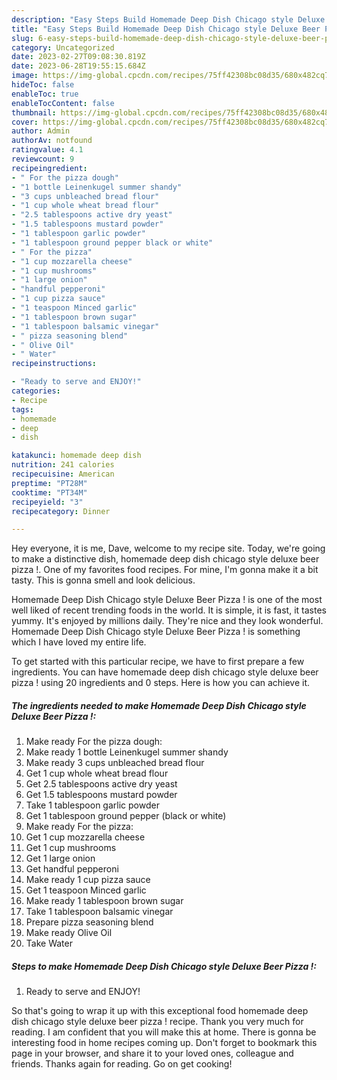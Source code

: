 ```yaml
---
description: "Easy Steps Build Homemade Deep Dish Chicago style Deluxe Beer Pizza ! the Very Delicious"
title: "Easy Steps Build Homemade Deep Dish Chicago style Deluxe Beer Pizza ! the Very Delicious"
slug: 6-easy-steps-build-homemade-deep-dish-chicago-style-deluxe-beer-pizza-the-very-delicious
category: Uncategorized
date: 2023-02-27T09:08:30.819Z
date: 2023-06-28T19:55:15.684Z
image: https://img-global.cpcdn.com/recipes/75ff42308bc08d35/680x482cq70/homemade-deep-dish-chicago-style-deluxe-beer-pizza-recipe-main-photo.jpg
hideToc: false
enableToc: true
enableTocContent: false
thumbnail: https://img-global.cpcdn.com/recipes/75ff42308bc08d35/680x482cq70/homemade-deep-dish-chicago-style-deluxe-beer-pizza-recipe-main-photo.jpg
cover: https://img-global.cpcdn.com/recipes/75ff42308bc08d35/680x482cq70/homemade-deep-dish-chicago-style-deluxe-beer-pizza-recipe-main-photo.jpg
author: Admin
authorAv: notfound
ratingvalue: 4.1
reviewcount: 9
recipeingredient:
- " For the pizza dough"
- "1 bottle Leinenkugel summer shandy"
- "3 cups unbleached bread flour"
- "1 cup whole wheat bread flour"
- "2.5 tablespoons active dry yeast"
- "1.5 tablespoons mustard powder"
- "1 tablespoon garlic powder"
- "1 tablespoon ground pepper black or white"
- " For the pizza"
- "1 cup mozzarella cheese"
- "1 cup mushrooms"
- "1 large onion"
- "handful pepperoni"
- "1 cup pizza sauce"
- "1 teaspoon Minced garlic"
- "1 tablespoon brown sugar"
- "1 tablespoon balsamic vinegar"
- " pizza seasoning blend"
- " Olive Oil"
- " Water"
recipeinstructions:

- "Ready to serve and ENJOY!"
categories:
- Recipe
tags:
- homemade
- deep
- dish

katakunci: homemade deep dish 
nutrition: 241 calories
recipecuisine: American
preptime: "PT28M"
cooktime: "PT34M"
recipeyield: "3"
recipecategory: Dinner

---
```



Hey everyone, it is me, Dave, welcome to my recipe site. Today, we're going to make a distinctive dish, homemade deep dish chicago style deluxe beer pizza !. One of my favorites food recipes. For mine, I'm gonna make it a bit tasty. This is gonna smell and look delicious.



Homemade Deep Dish Chicago style Deluxe Beer Pizza ! is one of the most well liked of recent trending foods in the world. It is simple, it is fast, it tastes yummy. It's enjoyed by millions daily. They're nice and they look wonderful. Homemade Deep Dish Chicago style Deluxe Beer Pizza ! is something which I have loved my entire life.


To get started with this particular recipe, we have to first prepare a few ingredients. You can have homemade deep dish chicago style deluxe beer pizza ! using 20 ingredients and 0 steps. Here is how you can achieve it.

<!--inarticleads1-->

##### The ingredients needed to make Homemade Deep Dish Chicago style Deluxe Beer Pizza !:

1. Make ready  For the pizza dough:
1. Make ready 1 bottle Leinenkugel summer shandy
1. Make ready 3 cups unbleached bread flour
1. Get 1 cup whole wheat bread flour
1. Get 2.5 tablespoons active dry yeast
1. Get 1.5 tablespoons mustard powder
1. Take 1 tablespoon garlic powder
1. Get 1 tablespoon ground pepper (black or white)
1. Make ready  For the pizza:
1. Get 1 cup mozzarella cheese
1. Get 1 cup mushrooms
1. Get 1 large onion
1. Get handful pepperoni
1. Make ready 1 cup pizza sauce
1. Get 1 teaspoon Minced garlic
1. Make ready 1 tablespoon brown sugar
1. Take 1 tablespoon balsamic vinegar
1. Prepare  pizza seasoning blend
1. Make ready  Olive Oil
1. Take  Water




<!--inarticleads2-->

##### Steps to make Homemade Deep Dish Chicago style Deluxe Beer Pizza !:


1. Ready to serve and ENJOY!



So that's going to wrap it up with this exceptional food homemade deep dish chicago style deluxe beer pizza ! recipe. Thank you very much for reading. I am confident that you will make this at home. There is gonna be interesting food in home recipes coming up. Don't forget to bookmark this page in your browser, and share it to your loved ones, colleague and friends. Thanks again for reading. Go on get cooking!
